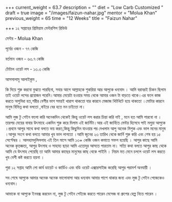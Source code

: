 +++
current_weight = 63.7
description = ""
diet = "Low Carb Customized "
draft = true
image = "/images/faizun-nahar.jpg"
mentor = "Molua Khan"
previous_weight = 65
time = "12 Weeks"
title = "Faizun Nahar"

+++
১২ সপ্তাহের প্রিমিয়াম মেন্টরশিপ রিভিউ

মেন্টর - Molua Khan

পূর্বের ওজন - ৭৭ কেজি

বর্তমান ওজন - ৬৩.৭ কেজি

টোটাল ওয়েট লস - ১৩.৩ কেজি

আসসালামু আলাইকুম ,

কি দিয়ে শুরু করবো বুঝতে পারছিনা, সবার আগে আল্লাহকে শুকরিয়া আর আপুকে ধন্যবাদ । আমি বরাবরই চিকন ছিলাম তাই ওয়েট লসের প্রয়োজন পরেনি।আমার মেয়েটা হওয়ার সময় থেকে আমার ওজন টা বাড়তে থাকে।এর ফলে কাজ করতে অসুবিধা হত,শরীর বেশীর ভাগ সময়ই খারাপ থাকতো যার কারনে মেজাজ খিটখিটে হয়ে থাকতো ।মোটার কারনে মানুষ বিভিন্ন কথা বলতো ,বাইরে বের হতে মন চাইতো না।

আমি লুজ টু গেইন ফলো করি অনেকদিন থেকেই কিন্তু ওয়েট লস করার চিন্তা করি নাই , মনে হত আমি পারবো না । তারপর মেয়ের বাবার উৎসাহে একদিন শুরু করে দিলাম এই জার্নিটা।আর এই জার্নিতে মেন্টর হিসেবে পাই মলু্য়া আপুকে ।প্রথমে আপুর সাথে কথা বলতে ভয় করত,কিন্তু কিছুদিন যাওয়ার পর দেখলাম আপু অনেক মিশুক এবং ভাল মনের মানুষ ।আপুর সংগে কথা বলতে আমার খুব ভাল লাগতো ।আমি জুনের ২৩ তারিখ থেকে জার্নি শুরু করি এবং শেষ হয় ১৫ সেপ্টেম্বর । আলহামদুলিললাহ এই তিন মাসে আমি ১৩+ কেজি ওজন কমাতে সফল হয়েছি । আপুর কাছে আমি অনেক কৃতজ্ঞতা, আপুর উৎসাহ ও সাহায্য ছাড়া আমি এতোদুর আসতে পারতাম না। সত্যি কথা বলতে আপুর কাছ থেকে আমি যে উৎসাহ পেয়েছি তা আমি আমার কাছের মানুষের কাছ থেকে পাইনি । নিয়ম মত মেনে চললে ওয়েট লস করতে খুব বেশী কষ্ট করতে হয়না ।

পুরা ১২ সপ্তাহ আমি লো কার্ব ডায়েট ও কার্ডিও এবং বডি ওয়েট এক্সারসাইজ করেছি আপুর পরামর্শ অনযায়ী ।

সব শেষে আপুকে আমার অনেক অনেক ভালোবাসা আর ধন্যবাদ আমার পাশে থাকার জন্য এবং লুজ টু গেইন পেজেকেও ধন্যবাদ।

আমাকে বা আপুকে ইনবক্স করবেন না, লুজ টু গেইন পেইজে করতে পারেন মেসেজ বা গ্রুপের হেল্প নিতে পারেন ।